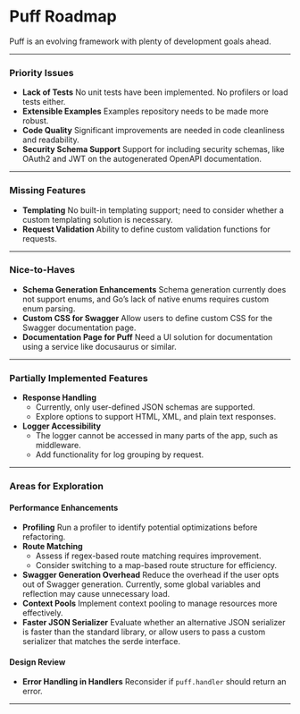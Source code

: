 # Puff Roadmap

Puff is an evolving framework with plenty of development goals ahead.

---

### Priority Issues

- **Lack of Tests**
  No unit tests have been implemented. No profilers or load tests either.
- **Extensible Examples**
  Examples repository needs to be made more robust.
- **Code Quality**
  Significant improvements are needed in code cleanliness and readability.
- **Security Schema Support**
  Support for including security schemas, like OAuth2 and JWT on the autogenerated OpenAPI documentation.

---

### Missing Features

- **Templating**
  No built-in templating support; need to consider whether a custom templating solution is necessary.
- **Request Validation**
  Ability to define custom validation functions for requests.

---

### Nice-to-Haves

- **Schema Generation Enhancements**
  Schema generation currently does not support enums, and Go’s lack of native enums requires custom enum parsing.
- **Custom CSS for Swagger**
  Allow users to define custom CSS for the Swagger documentation page.
- **Documentation Page for Puff**
  Need a UI solution for documentation using a service like docusaurus or similar.

---

### Partially Implemented Features

- **Response Handling**
  - Currently, only user-defined JSON schemas are supported.
  - Explore options to support HTML, XML, and plain text responses.
- **Logger Accessibility**
  - The logger cannot be accessed in many parts of the app, such as middleware.
  - Add functionality for log grouping by request.

---

### Areas for Exploration

#### Performance Enhancements

- **Profiling**
  Run a profiler to identify potential optimizations before refactoring.
- **Route Matching**
  - Assess if regex-based route matching requires improvement.
  - Consider switching to a map-based route structure for efficiency.
- **Swagger Generation Overhead**
  Reduce the overhead if the user opts out of Swagger generation. Currently, some global variables and reflection may cause unnecessary load.
- **Context Pools**
  Implement context pooling to manage resources more effectively.
- **Faster JSON Serializer**
  Evaluate whether an alternative JSON serializer is faster than the standard library, or allow users to pass a custom serializer that matches the serde interface.

#### Design Review

- **Error Handling in Handlers**
  Reconsider if `puff.handler` should return an error.

---
